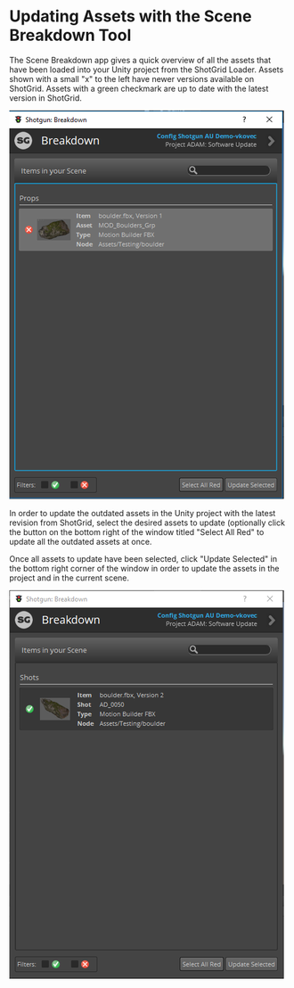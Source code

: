 # Updating Assets with the Scene Breakdown Tool

The Scene Breakdown app gives a quick overview of all the assets that have been loaded into your Unity project from the ShotGrid Loader.
Assets shown with a small "x" to the left have newer versions available on ShotGrid. Assets with a green checkmark are up to date with the latest version in ShotGrid.

![Scene Breakdown Tool](images/scene_breakdown.png)

In order to update the outdated assets in the Unity project with the latest revision from ShotGrid, select the desired assets to update (optionally click the button on the bottom right of the window titled "Select All Red"
to update all the outdated assets at once.

Once all assets to update have been selected, click "Update Selected" in the bottom right corner of the window in order to update the assets in the project and in the current scene.

![Scene Breakdown updated](images/scene_breakdown_updated.png)

